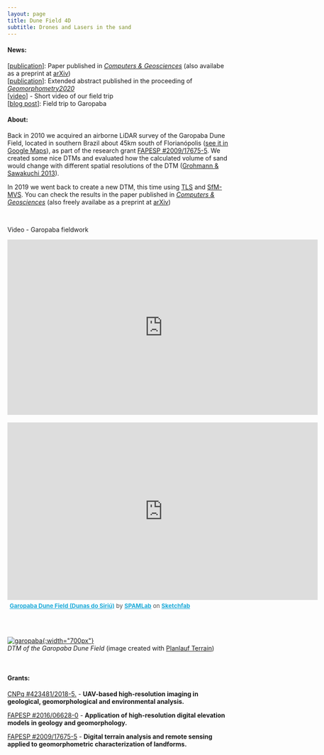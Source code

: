 ```yaml
---
layout: page
title: Dune Field 4D
subtitle: Drones and Lasers in the sand
---
```

#### News:  

[[publication](/publications/index.html#garopaba_cageo)]: Paper published in [_Computers & Geosciences_](http://doi.org/10.1016/j.cageo.2020.104569)  (also availabe as a preprint at [arXiv](https://arxiv.org/abs/1910.06186))  
[[publication](/publications/index.html#garopaba_gmorph)]: Extended abstract published in the proceeding of [_Geomorphometry2020_](http://doi.org/10.30437/Geomorphometry2020_30)  
[[video](https://youtu.be/rATNm1UiQjc)] - Short video of our field trip   
[[blog post](/2019-03-02-garopaba)]: Field trip to Garopaba
&nbsp;
&nbsp;

#### About:
Back in 2010 we acquired an airborne LiDAR survey of the Garopaba Dune Field, located in southern Brazil about 45km south of Florianópolis ([see it in Google Maps](https://www.google.com/maps/@-28.0012704,-48.6400957,3466m/data=!3m1!1e3)), as part of the research grant [FAPESP #2009/17675-5](/grants#fapesp_lidar). We created some nice DTMs and evaluated how the calculated volume of sand would change with different spatial resolutions of the DTM ([Grohmann & Sawakuchi 2013](http://dx.doi.org/10.1016/j.geomorph.2012.09.012)).

In 2019 we went back to create a new DTM, this time using [TLS](https://en.wikipedia.org/wiki/Laser_scanning) and [SfM-MVS](https://en.wikipedia.org/wiki/Structure_from_motion). You can check the results in the paper published in [_Computers & Geosciences_](http://doi.org/10.1016/j.cageo.2020.104569)  (also freely availabe as a preprint at [arXiv](https://arxiv.org/abs/1910.06186))  


<!-- With the new models, we will be able to see if there was any change in sand volume and determine the migration rate of this dune field.   
    The challenge here is the SfM-MVS part. The dunes are very homogeneous, both in terms of texture and of spectral response. We will try to use images acquired at different times of the day to see if the changes in illumination will provide enough features  -->
<br/>

Video - Garopaba fieldwork 
<iframe width="700" height="395" src="https://www.youtube.com/embed/rATNm1UiQjc" frameborder="0" allow="accelerometer; autoplay; encrypted-media; gyroscope; picture-in-picture" allowfullscreen></iframe>
<br>

<br/>

<div class="sketchfab-embed-wrapper"><iframe width="700" height="400" src="https://sketchfab.com/models/e977906ca63b4ddb912ee4974ba54df0/embed" frameborder="0" allow="autoplay; fullscreen; vr" mozallowfullscreen="true" webkitallowfullscreen="true"></iframe></div>

<p style="font-size: 13px; font-weight: normal; margin: 5px; color: #4A4A4A;">
    <a href="https://sketchfab.com/3d-models/garopaba-dune-field-dunas-do-siriu-e977906ca63b4ddb912ee4974ba54df0?utm_medium=embed&utm_source=website&utm_campaign=share-popup" target="_blank" style="font-weight: bold; color: #1CAAD9;">Garopaba Dune Field (Dunas do Siriú)</a>
    by <a href="https://sketchfab.com/spamlab?utm_medium=embed&utm_source=website&utm_campaign=share-popup" target="_blank" style="font-weight: bold; color: #1CAAD9;">SPAMLab</a>
    on <a href="https://sketchfab.com?utm_medium=embed&utm_source=website&utm_campaign=share-popup" target="_blank" style="font-weight: bold; color: #1CAAD9;">Sketchfab</a>
</p>



<br/><br/>
<!-- {: style="text-align:center"} -->
[![garopaba]({{site.baseurl}}/img/garopaba/garopaba1.jpeg "DTM of the Garopaba Dune Field. Click to see larger image"){:width="700px"}]({{site.baseurl}}/img/garopaba/garopaba2.jpeg)   
*DTM of the Garopaba Dune Field* (image created with [Planlauf Terrain](https://planlaufterrain.com))  




&nbsp;
&nbsp;
#### Grants:
[CNPq #423481/2018-5.](/grants#cnpq_uav) - **UAV-based high-resolution imaging in geological, geomorphological and environmental analysis.**  

[FAPESP #2016/06628-0](/grants#fapesp_tls) - **Application of high-resolution digital elevation models in geology and geomorphology.**  

[FAPESP #2009/17675-5](/grants#fapesp_lidar) - **Digital terrain analysis and remote sensing applied to geomorphometric characterization of landforms.**  